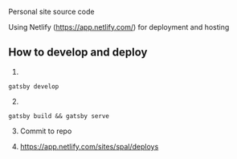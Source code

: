 Personal site source code

Using Netlify (https://app.netlify.com/) for deployment and hosting

## How to develop and deploy

1.

`gatsby develop`

2.
`gatsby build && gatsby serve`

3. Commit to repo

4. https://app.netlify.com/sites/spal/deploys
